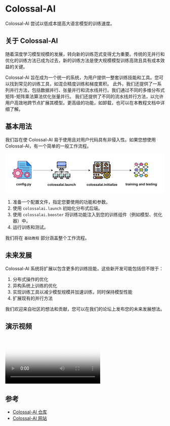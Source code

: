 # Colossal-AI

Colossal-AI 尝试以低成本提高大语言模型的训练速度。

## 关于 Colossal-AI

随着深度学习模型规模的发展，转向新的训练范式变得尤为重要。传统的无并行和优化的训练方法已成为过去，新的训练方法是使大规模模型训练高效且具有成本效益的关键。

Colossal-AI 旨在成为一个统一的系统，为用户提供一整套训练技能和工具。您可以找到常见的训练工具，如混合精度训练和梯度累积。
此外，我们还提供了一系列并行方法，包括数据并行、张量并行和流水线并行。我们通过不同的多维分布式矩阵-矩阵乘法算法优化张量并行。
我们还提供了不同的流水线并行方法，以允许用户高效地跨节点扩展其模型。更高级的功能，如卸载，也可以在本教程文档中详细了解。

## 基本用法

我们旨在使 Colossal-AI 易于使用且对用户代码具有非侵入性。如果您想使用 Colossal-AI，有一个简单的一般工作流程。

![工作流程](./images/colossal-ai01.png)

1. 准备一个配置文件，指定您要使用的功能和参数。
2. 使用 `colossalai.launch` 初始化分布式后端。
3. 使用 `colossalai.booster` 将训练功能注入到您的训练组件（例如模型、优化器）中。
4. 运行训练和测试。

我们将在 `基础教程` 部分涵盖整个工作流程。

## 未来发展

Colossal-AI 系统将扩展以包含更多的训练技能，这些新开发可能包括但不限于：

1. 分布式操作的优化
2. 异构系统上训练的优化
3. 实现训练工具以减少模型规模并加速训练，同时保持模型性能
4. 扩展现有的并行方法

我们欢迎来自社区的想法和贡献，您可以在我们的论坛上发布您的未来发展想法。

## 演示视频

<div class="responsive-video-container">
<video controls src="https://www.youtube.com/watch?v=KnXSfjqkKN0" preload="metadata" poster="./images/colossal-ai-video.png"></video>
</div>

## 参考

- [Colossal-AI 仓库](https://github.com/hpcaitech/ColossalAI)
- [Colossal-AI 网站](https://colossalai.org/)
